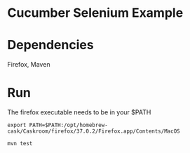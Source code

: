 # Cucumber Selenium Example

# Dependencies

Firefox, Maven

# Run
The firefox executable needs to be in your $PATH

    export PATH=$PATH:/opt/homebrew-cask/Caskroom/firefox/37.0.2/Firefox.app/Contents/MacOS

    mvn test
